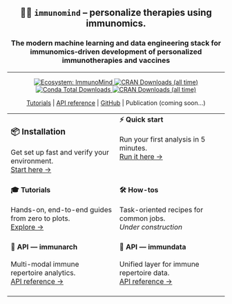 <div align="center">
<h2>🐦‍🔥 <code>immunomind</code> – <strong>personalize therapies using immunomics.</strong></h2>
<h3><strong>The modern machine learning and data engineering stack for immunomics-driven development of personalized immunotherapies and vaccines</strong></h3>
</div>

---

<div align="center">
  <a href="https://github.com/immunomind">
    <img alt="Ecosystem: ImmunoMind"
         src="https://img.shields.io/badge/ecosystem-ImmunoMind-orange?style=flat-square">
  </a>
  <a href="https://www.r-pkg.org/pkg/immunarch">
    <img alt="CRAN Downloads (all time)"
         src="https://cranlogs.r-pkg.org/badges/grand-total/immunarch">
  </a>
  <a href="https://anaconda.org/conda-forge/r-immunarch">
    <img alt="Conda Total Downloads"
         src="https://anaconda.org/conda-forge/r-immunarch/badges/downloads.svg">
  </a>
  <a href="https://www.r-pkg.org/pkg/immundata">
    <img alt="CRAN Downloads (all time)"
         src="https://cranlogs.r-pkg.org/badges/grand-total/immundata">
  </a>
</div>

<p align="center">
  <a href="https://immunomind.github.io/docs/tutorials/single-cell/">Tutorials</a>
  |
  <a href="https://immunomind.github.io/docs/api/reference/">API reference</a>
  |
  <a href=https://github.com/immunomind/>GitHub</a>
  |
  Publication (coming soon...)
</p>


<div align="center">
<table width="100%">
<tr>
<td width="50%" valign="top"><h3>📦 Installation</h3>Get set up fast and verify your environment.<br/><a href="./docs/intro/installation.md">Start here →</a><br/><br/></td>
<td width="50%" valign="top"><strong>⚡ Quick start</strong><br/><br/>Run your first analysis in 5 minutes.<br/><a href="./docs/intro/quick-start.md">Run it here →</a><br/><br/></td>
</tr>
<tr>
<td valign="top"><strong>🎓 Tutorials</strong><br/><br/>Hands-on, end-to-end guides from zero to plots.<br/><a href="./docs/tutorials/single-cell.md">Explore →</a><br/><br/></td>
<td valign="top"><strong>🛠️ How-tos</strong><br/><br/>Task-oriented recipes for common jobs.<br/><em>Under construction</em><br/><br/></td>
</tr>
<tr>
<td valign="top"><strong>🧬 API — immunarch</strong><br/><br/>Multi-modal immune repertoire analytics.<br/><a href="https://immunomind.github.io/immunarch/reference">API reference →</a><br/><br/></td>
<td valign="top"><strong>🦋 API — immundata</strong><br/><br/>Unified layer for immune repertoire data.<br/><a href="https://immunomind.github.io/immundata/reference">API reference →</a><br/><br/></td>
</tr>
</table>
</div>
